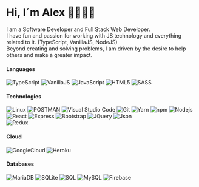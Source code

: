 # Hi, I´m Alex 👨🏻‍💻💚

I am a Software Developer and Full Stack Web Developer. <br>
I have fun and passion for working with JS technology and everything related to it. (TypeScript, VanillaJS, NodeJS) <br>
Beyond creating and solving problems, I am driven by the desire to help others and make a greater impact.

#### Languages
![TypeScript](https://img.shields.io/badge/-TypeScript-007ACC?style=flat-square&logo=typescript&logoColor=white)
![VanillaJS](https://img.shields.io/badge/-Vanilla-ff6462?style=flat-square&logo=JavaScript&logoColor=white)
![JavaScript](https://img.shields.io/badge/-JavaScript-F7DF1E?style=flat-square&logo=JavaScript&logoColor=white)
![HTML5](https://img.shields.io/badge/-HTML5-E34F26?style=flat-square&logo=html5&logoColor=white)
![SASS](https://img.shields.io/badge/-Sass-CC6699?style=flat-square&logo=sass&logoColor=white)

#### Technologies
![Linux](https://img.shields.io/badge/-Linux-FCC624?style=flat-square&logo=Linux&logoColor=white)
![POSTMAN](https://img.shields.io/badge/-Postman-F05032?style=flat-square&logo=postman&logoColor=white)
![Visual Studio Code](https://img.shields.io/badge/-VSC-007ACC?style=flat-square&logo=Visual+Studio+Code&logoColor=white)
![Git](https://img.shields.io/badge/-Git-F05032?style=flat-square&logo=git&logoColor=white)
![Yarn](https://img.shields.io/badge/-Yarn-2C8EBB?style=flat-square&logo=Yarn&logoColor=white)
![npm](https://img.shields.io/badge/-NPM-CB3837?style=flat-square&logo=npm&logoColor=white)
![Nodejs](https://img.shields.io/badge/-Nodejs-43853d?style=flat-square&logo=Node.js&logoColor=white)
![React](https://img.shields.io/badge/-React-007ACC?style=flat-square&logo=React&logoColor=white)
![Express](https://img.shields.io/badge/-express-%23404d59?style=flat-square&logo=express&logoColor=%2361DAFB)
![Bootstrap](https://img.shields.io/badge/-Bootstrap-563D7C?style=flat&logo=bootstrap&logoColor=white)
![JQuery](https://img.shields.io/badge/-JQuery-0769AD?style=flat&logo=jquery&logoColor=white)
![Json](https://img.shields.io/badge/-Json-2C8EBB?style=flat-square&logo=JSon&logoColor=white)<br>
![Redux](https://img.shields.io/badge/-Redux-593D88?style=flat-square&logo=Redux&logoColor=white)

#### Cloud
![GoogleCloud](https://img.shields.io/badge/-Google_Cloud-4285F4?style=flat-square&logo=GoogleCloud&logoColor=white)
![Heroku](https://img.shields.io/badge/-Heroku-430098?style=flat-square&logo=Heroku&logoColor=white)

#### Databases
![MariaDB](https://img.shields.io/badge/-MariaDB-003545?style=flat-square&logo=MariaDB&logoColor=white)
![SQLite](https://img.shields.io/badge/-SQLite-07405E?style=flat-square&logo=SQLite&logoColor=white)
![SQL](https://img.shields.io/badge/-SQL-CC2927?style=flat&logo=Microsoft-SQL-Server&logoColor=white)
![MySQL](https://img.shields.io/badge/-MySQL-00000F?style=flat&logo=mysql&logoColor=white)
![Firebase](https://img.shields.io/badge/-Firebase-4285F4?style=flat-square&logo=firebase)
